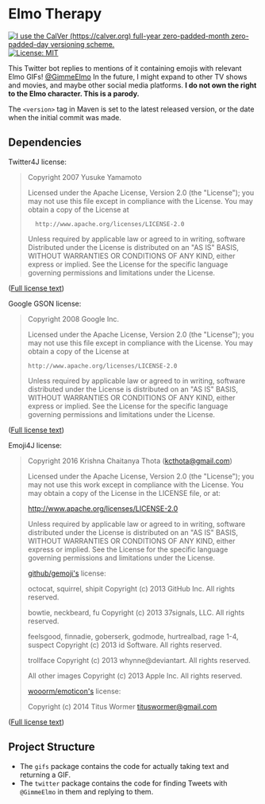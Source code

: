 # Elmo Therapy
[![I use the CalVer (https://calver.org) full-year zero-padded-month zero-padded-day versioning scheme.](https://img.shields.io/badge/calver-YYYY.0M.0D-22bfda.svg "I use the CalVer (http://calver.org) YYYY.0M.0D versioning scheme.")](https://calver.org)
[![License: MIT](https://img.shields.io/badge/license-MIT-brightgreen.svg)](https://opensource.org/licenses/MIT)

This Twitter bot replies to mentions of it containing emojis with relevant Elmo GIFs! [@GimmeElmo](https://twitter.com/GimmeElmo) In the future, I might expand to other TV shows and movies, and maybe other social media platforms. **I do not own the right to the Elmo character. This is a parody.**

The `<version>` tag in Maven is set to the latest released version, or the date when the initial commit was made.
## Dependencies
Twitter4J license:
> Copyright 2007 Yusuke Yamamoto
> 
> Licensed under the Apache License, Version 2.0 (the "License");
> you may not use this file except in compliance with the License.
> You may obtain a copy of the License at
> 
>       http://www.apache.org/licenses/LICENSE-2.0
> 
> Unless required by applicable law or agreed to in writing, software
> Distributed under the License is distributed on an "AS IS" BASIS,
> WITHOUT WARRANTIES OR CONDITIONS OF ANY KIND, either express or implied.
> See the License for the specific language governing permissions and
> limitations under the License.

([Full license text](LICENSE-OF-DEPENDENCIES.txt))

Google GSON license:
> Copyright 2008 Google Inc.
> 
> Licensed under the Apache License, Version 2.0 (the "License");
> you may not use this file except in compliance with the License.
> You may obtain a copy of the License at
> 
>     http://www.apache.org/licenses/LICENSE-2.0
> 
> Unless required by applicable law or agreed to in writing, software
> distributed under the License is distributed on an "AS IS" BASIS,
> WITHOUT WARRANTIES OR CONDITIONS OF ANY KIND, either express or implied.
> See the License for the specific language governing permissions and
> limitations under the License.

([Full license text](LICENSE-OF-DEPENDENCIES.txt))

Emoji4J license:
> Copyright 2016 Krishna Chaitanya Thota (kcthota@gmail.com)
> 
> Licensed under the Apache License, Version 2.0 (the "License");
> you may not use this work except in compliance with the License.
> You may obtain a copy of the License in the LICENSE file, or at:
> 
>    http://www.apache.org/licenses/LICENSE-2.0
> 
> Unless required by applicable law or agreed to in writing, software
> distributed under the License is distributed on an "AS IS" BASIS,
> WITHOUT WARRANTIES OR CONDITIONS OF ANY KIND, either express or implied.
> See the License for the specific language governing permissions and
> limitations under the License.
> 
> [github/gemoji's](https://github.com/github/gemoji) license:
> 
> octocat, squirrel, shipit
> Copyright (c) 2013 GitHub Inc. All rights reserved.
> 
> bowtie, neckbeard, fu
> Copyright (c) 2013 37signals, LLC. All rights reserved.
> 
> feelsgood, finnadie, goberserk, godmode, hurtrealbad, rage 1-4, suspect
> Copyright (c) 2013 id Software. All rights reserved.
> 
> trollface
> Copyright (c) 2013 whynne@deviantart. All rights reserved.
> 
> All other images
> Copyright (c) 2013 Apple Inc. All rights reserved.
> 
> [wooorm/emoticon's](https://github.com/wooorm/emoticon) license:
> 
> Copyright (c) 2014 Titus Wormer <tituswormer@gmail.com>

([Full license text](LICENSE-OF-DEPENDENCIES.txt))
## Project Structure
* The `gifs` package contains the code for actually taking text and returning a GIF.
* The `twitter` package contains the code for finding Tweets with `@GimmeElmo` in them and replying to them.
